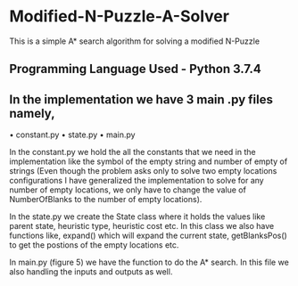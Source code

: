 # Modified-N-Puzzle-A-Solver

This is a simple A* search algorithm for solving a modified N-Puzzle

## Programming Language Used - Python 3.7.4

## In the implementation we have 3 main .py files namely,

•	constant.py
•	state.py
•	main.py

In the constant.py we hold the all the constants that we need in the implementation like the symbol of the empty string and number of empty of strings (Even though the problem asks only to solve two empty locations configurations I have generalized the implementation to solve for any number of empty locations, 
we only have to change the value of NumberOfBlanks to the number of empty locations).

In the state.py we create the State class where it holds the values like parent state, heuristic type, heuristic cost etc. 
In this class we also have functions like, expand() which will expand the current state, 
getBlanksPos() to get the postions of the empty locations etc.

In main.py (figure 5) we have the function to do the A* search. In this file we also handling the inputs and outputs as well.

